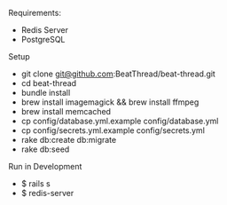 Requirements:

* Redis Server
* PostgreSQL

Setup

* git clone git@github.com:BeatThread/beat-thread.git
* cd beat-thread
* bundle install
* brew install imagemagick && brew install ffmpeg
* brew install memcached
* cp config/database.yml.example config/database.yml
* cp config/secrets.yml.example config/secrets.yml
* rake db:create db:migrate
* rake db:seed


Run in Development

* $ rails s
* $ redis-server
